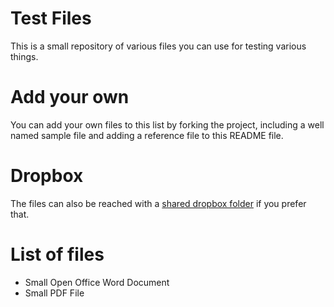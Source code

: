 # Test Files

This is a small repository of various files you can use for testing various things.

# Add your own

You can add your own files to this list by forking the project, including a well named
sample file and adding a reference file to this README file.

# Dropbox

The files can also be reached with a [shared dropbox folder](https://www.dropbox.com/sh/hu3qxnmbggv5t5k/AABVgwH_mIcUNfp_RXvhUPZea?dl=0) if you prefer that.

# List of files

* Small Open Office Word Document
* Small PDF File
